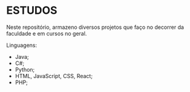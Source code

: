 # ESTUDOS
Neste repositório, armazeno diversos projetos que faço no decorrer da faculdade e em cursos no geral.

Linguagens:

- Java;
- C#;
- Python;
- HTML, JavaScript, CSS, React; 
- PHP; 
